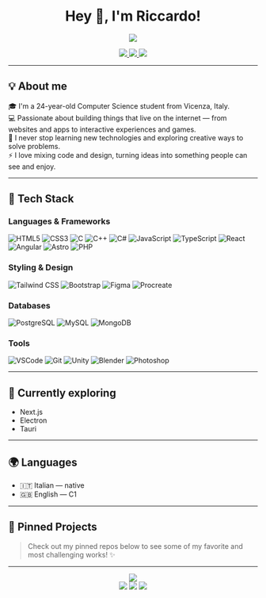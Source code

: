 <h1 align="center">Hey 👋, I'm Riccardo!</h1>

<p align="center">
  <img src="https://readme-typing-svg.herokuapp.com?color=36BCF7&size=24&center=true&vCenter=true&width=500&lines=Software+Developer;Computer+Science+Student;Front-end+Developer;Creative+Coder;Always+learning+🚀" />
</p>

<p align="center">
  <a href="https://riccardo.martinello.dev" target="_blank">
    <img src="https://img.shields.io/badge/Website-riccardo.martinello.dev-36BCF7?style=for-the-badge&logo=google-chrome&logoColor=white" />
  </a>
  <a href="https://linkedin.com/in/riccardo-martinello" target="_blank">
    <img src="https://img.shields.io/badge/LinkedIn-riccardo--martinello-0A66C2?style=for-the-badge&logo=linkedin&logoColor=white" />
  </a>
  <a href="https://github.com/IsThisDemi" target="_blank">
    <img src="https://img.shields.io/badge/GitHub-IsThisDemi-181717?style=for-the-badge&logo=github&logoColor=white" />
  </a>
</p>

---

## 💡 About me

🎓 I'm a 24-year-old Computer Science student from Vicenza, Italy.  
💻 Passionate about building things that live on the internet — from websites and apps to interactive experiences and games.  
🌱 I never stop learning new technologies and exploring creative ways to solve problems.  
⚡ I love mixing code and design, turning ideas into something people can see and enjoy.

---

## 🧰 Tech Stack

### Languages & Frameworks

![HTML5](https://img.shields.io/badge/HTML5-E34F26?style=flat&logo=html5&logoColor=white)
![CSS3](https://img.shields.io/badge/CSS3-1572B6?style=flat&logo=css3&logoColor=white)
![C](https://img.shields.io/badge/C-00599C?style=flat&logo=c&logoColor=white)
![C++](https://img.shields.io/badge/C++-00599C?style=flat&logo=cplusplus&logoColor=white)
![C#](https://img.shields.io/badge/C%23-239120?style=flat&logo=c-sharp&logoColor=white)
![JavaScript](https://img.shields.io/badge/JavaScript-F7DF1E?style=flat&logo=javascript&logoColor=black)
![TypeScript](https://img.shields.io/badge/TypeScript-3178C6?style=flat&logo=typescript&logoColor=white)
![React](https://img.shields.io/badge/React-20232A?style=flat&logo=react&logoColor=61DAFB)
![Angular](https://img.shields.io/badge/Angular-DD0031?style=flat&logo=angular&logoColor=white)
![Astro](https://img.shields.io/badge/Astro-000000?style=flat&logo=astro&logoColor=white)
![PHP](https://img.shields.io/badge/PHP-777BB4?style=flat&logo=php&logoColor=white)

### Styling & Design

![Tailwind CSS](https://img.shields.io/badge/Tailwind-38B2AC?style=flat&logo=tailwind-css&logoColor=white)
![Bootstrap](https://img.shields.io/badge/Bootstrap-563D7C?style=flat&logo=bootstrap&logoColor=white)
![Figma](https://img.shields.io/badge/Figma-F24E1E?style=flat&logo=figma&logoColor=white)
![Procreate](https://img.shields.io/badge/Procreate-000000?style=flat&logo=procreate&logoColor=white)

### Databases

![PostgreSQL](https://img.shields.io/badge/PostgreSQL-4169E1?style=flat&logo=postgresql&logoColor=white)
![MySQL](https://img.shields.io/badge/MySQL-4479A1?style=flat&logo=mysql&logoColor=white)
![MongoDB](https://img.shields.io/badge/MongoDB-47A248?style=flat&logo=mongodb&logoColor=white)

### Tools

![VSCode](https://img.shields.io/badge/VS%20Code-007ACC?style=flat&logo=visual-studio-code&logoColor=white)
![Git](https://img.shields.io/badge/Git-F05032?style=flat&logo=git&logoColor=white)
![Unity](https://img.shields.io/badge/Unity-000000?style=flat&logo=unity&logoColor=white)
![Blender](https://img.shields.io/badge/Blender-F5792A?style=flat&logo=blender&logoColor=white)
![Photoshop](https://img.shields.io/badge/Photoshop-31A8FF?style=flat&logo=adobe-photoshop&logoColor=white)

---

## 🔭 Currently exploring

- Next.js
- Electron
- Tauri

---

## 🌍 Languages

- 🇮🇹 Italian — native
- 🇬🇧 English — C1

---

## 📌 Pinned Projects

> Check out my pinned repos below to see some of my favorite and most challenging works! ✨

---

<p align="center">
  <img src="https://github-profile-summary-cards.vercel.app/api/cards/profile-details?username=IsThisDemi&theme=github_dark" />
  <br/>
  <img src="https://github-readme-stats.vercel.app/api?username=IsThisDemi&show_icons=true&theme=github_dark" />
  <img src="https://github-readme-streak-stats.herokuapp.com/?user=IsThisDemi&theme=github_dark" />
  <img src="https://github-readme-stats.vercel.app/api/top-langs/?username=IsThisDemi&layout=compact&theme=github_dark" />
</p>
